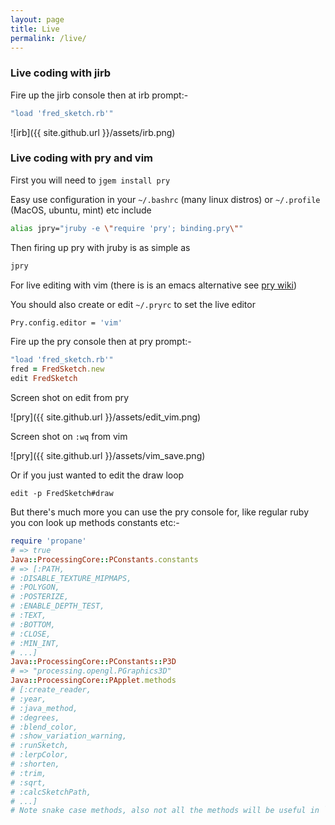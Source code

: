 ```yaml
---
layout: page
title: Live
permalink: /live/
---
```

### Live coding with jirb ###
Fire up the jirb console then at irb prompt:-
```ruby
"load 'fred_sketch.rb'"
```

![irb]({{ site.github.url }}/assets/irb.png)

### Live coding with pry and vim ###

First you will need to `jgem install pry`

Easy use configuration in your `~/.bashrc` (many linux distros) or `~/.profile` (MacOS, ubuntu, mint) etc include

```bash
alias jpry="jruby -e \"require 'pry'; binding.pry\""
```
Then firing up pry with jruby is as simple as

```bash
jpry
```
For live editing with vim (there is is an emacs alternative see [pry wiki][prywiki])

You should also create or edit `~/.pryrc` to set the live editor

```bash
Pry.config.editor = 'vim'
```
Fire up the pry console then at pry prompt:-

```ruby
"load 'fred_sketch.rb'"
fred = FredSketch.new
edit FredSketch
```
Screen shot on edit from pry

![pry]({{ site.github.url }}/assets/edit_vim.png)

Screen shot on `:wq` from vim

![pry]({{ site.github.url }}/assets/vim_save.png)

Or if you just wanted to edit the draw loop

`edit -p FredSketch#draw`

[prywiki]:https://github.com/pry/pry/wiki/Customization-and-configuration

But there's much more you can use the pry console for, like regular ruby you con look up methods constants etc:-

```ruby
require 'propane'
# => true
Java::ProcessingCore::PConstants.constants
# => [:PATH,
# :DISABLE_TEXTURE_MIPMAPS,
# :POLYGON,
# :POSTERIZE,
# :ENABLE_DEPTH_TEST,
# :TEXT,
# :BOTTOM,
# :CLOSE,
# :MIN_INT,
# ...]
Java::ProcessingCore::PConstants::P3D
# => "processing.opengl.PGraphics3D"
Java::ProcessingCore::PApplet.methods
# [:create_reader,
# :year,
# :java_method,
# :degrees,
# :blend_color,
# :show_variation_warning,
# :runSketch,
# :lerpColor,
# :shorten,
# :trim,
# :sqrt,
# :calcSketchPath,
# ...]
# Note snake case methods, also not all the methods will be useful in `propane`
```
